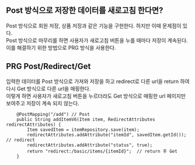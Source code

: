 ## Post 방식으로 저장한 데이터를 새로고침 한다면?  

Post 방식으로 회원 저장, 상품 저장과 같은 기능을 구현한다. 하지만 이때 문제점이 있다.  
Post 방식으로 마무리를 하면 사용자가 새로고침 버튼을 누를 때마다 저장이 계속된다.   
이를 해결하기 위한 방법으로 PRG 방식을 사용한다.  

## PRG Post/Redirect/Get   

입력한 데이터를 Post 방식으로 가져와 저장을 하고 redirect로 다른 url을 return 하여 다시 Get 방식으로 다른 url을 매핑한다.  
이렇게 하면 사용자가 새로고침 버튼을 누르더라도 Get 방식으로 매핑한 url 페이지만 보여주고 저장이 계속 되지 않는다.  

```
    @PostMapping("/add") // Post
    public String addItemV6(Item item, RedirectAttributes redirectAttributes) {
        Item savedItem = itemRepository.save(item);
        redirectAttributes.addAttribute("itemId", savedItem.getId());  // redirect
        redirectAttributes.addAttribute("status", true);
        return "redirect:/basic/items/{itemId}";  // return 후 Get
    }
```
